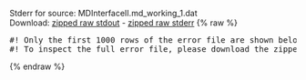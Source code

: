 Stderr for source:  MDInterfaceII.md_working_1.dat   
Download: [zipped raw stdout](MDInterfaceII.md_working_1.dat.plumed_master.stdout.txt.zip) - [zipped raw stderr](MDInterfaceII.md_working_1.dat.plumed_master.stderr.txt.zip) 
{% raw %}
<pre>
#! Only the first 1000 rows of the error file are shown below
#! To inspect the full error file, please download the zipped raw stderr file above
</pre>
{% endraw %}
